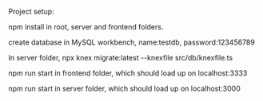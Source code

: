 Project setup:

npm install in root, server and frontend folders.

create database in MySQL workbench, name:testdb, password:123456789

In server folder, npx knex migrate:latest --knexfile src/db/knexfile.ts

npm run start in frontend folder, which should load up on localhost:3333

npm run start in server folder, which should load up on localhost:3000

